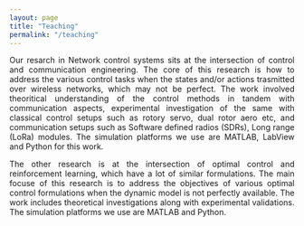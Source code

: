 ```yaml
---
layout: page
title: "Teaching"
permalink: "/teaching"
---
```


<p style="text-align: justify;">
Our resarch in Network control systems sits at the intersection of control and communication engineering. The core of this research is how to address the various control tasks when the states and/or actions trasmitted over wireless networks, which may not be perfect. The work involved theoritical understanding of the control methods in tandem with communication aspects, experimental investigation of the same with classical control setups such as rotory servo, dual rotor aero etc, and communication setups such as Software defined radios (SDRs), Long range (LoRa) modules. The simulation platforms we use are MATLAB, LabView and Python for this work.
</p>

<p style="text-align: justify;">
The other research is at the intersection of optimal control and reinforcement learning, which have a lot of similar formulations. The main focuse of this research is to address the objectives of various optimal control formulations when the dynamic model is not perfectly available. The work includes theoretical investigations along with experimental validations. The simulation platforms we use are MATLAB and Python.
</p>

<!--The questions at the core of my research are also central in machine learning and AI: foundation and large-language models have recently unlocked unprecedented opportunities for providing our robots with common sense and long-term reasoning, but have also highlighted the lack of optimization methods that can reliably and automatically generate large amounts of high-quality training data.

The main outcome of my PhD has been [Graphs of Convex Sets (GCS)](https://arxiv.org/pdf/2101.11565): a modelling and decision-making framework that efficiently combines graph search and convex optimization.
Formally, a GCS is a directed graph where the position of each vertex is a continuous variable constrained in a convex set, and the length of an edge is a convex function of the position of its endpoints.
Almost any problem in graph theory can be extended to GCS in a natural way, yielding a new class of problems with a wide range of applications.
My main contribution has been a general methodology to reformulate any GCS problem as a compact mixed-integer program with very tight convex relaxation.

The shortest-path problem in GCS is especially important in robotics, since it encompasses as special cases many trajectory-optimization and motion-planning problems.
Through a single convex program, we can now design [globally optimal trajectories for a car traversing a maze in minimum time, or solve intricate bi-manual manipulation problems](https://www.science.org/doi/10.1126/scirobotics.adf7843).

[Our laboratory](http://groups.csail.mit.edu/locomotion/) is mainly focused on robotics.
We use cutting-edge numerical optimization to solve manipulation and locomotion problems.
Never before has robotics posed such challenging and stimulating issues: our ambitious goal is to solve them using rigorous mathematics. -->
